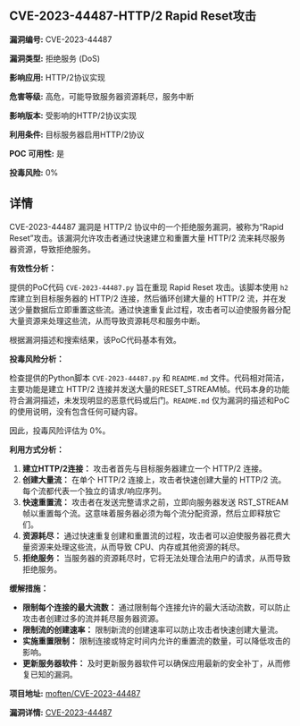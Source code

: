 ## CVE-2023-44487-HTTP/2 Rapid Reset攻击

**漏洞编号:** CVE-2023-44487

**漏洞类型:** 拒绝服务 (DoS)

**影响应用:** HTTP/2协议实现

**危害等级:** 高危，可能导致服务器资源耗尽，服务中断

**影响版本:** 受影响的HTTP/2协议实现

**利用条件:** 目标服务器启用HTTP/2协议

**POC 可用性:** 是

**投毒风险:** 0%

## 详情

CVE-2023-44487 漏洞是 HTTP/2 协议中的一个拒绝服务漏洞，被称为“Rapid Reset”攻击。该漏洞允许攻击者通过快速建立和重置大量 HTTP/2 流来耗尽服务器资源，导致拒绝服务。

**有效性分析：**

提供的PoC代码 `CVE-2023-44487.py` 旨在重现 Rapid Reset 攻击。该脚本使用 `h2` 库建立到目标服务器的 HTTP/2 连接，然后循环创建大量的 HTTP/2 流，并在发送少量数据后立即重置这些流。通过快速重复此过程，攻击者可以迫使服务器分配大量资源来处理这些流，从而导致资源耗尽和服务中断。

根据漏洞描述和搜索结果，该PoC代码基本有效。

**投毒风险分析：**

检查提供的Python脚本 `CVE-2023-44487.py` 和 `README.md` 文件。代码相对简洁，主要功能是建立 HTTP/2 连接并发送大量的RESET_STREAM帧。代码本身的功能符合漏洞描述，未发现明显的恶意代码或后门。`README.md` 仅为漏洞的描述和PoC的使用说明，没有包含任何可疑内容。

因此，投毒风险评估为 0%。

**利用方式分析：**

1.  **建立HTTP/2连接：** 攻击者首先与目标服务器建立一个 HTTP/2 连接。
2.  **创建大量流：** 在单个 HTTP/2 连接上，攻击者快速创建大量的 HTTP/2 流。每个流都代表一个独立的请求/响应序列。
3.  **快速重置流：** 攻击者在发送完整请求之前，立即向服务器发送 RST_STREAM 帧以重置每个流。这意味着服务器必须为每个流分配资源，然后立即释放它们。
4.  **资源耗尽：** 通过快速重复创建和重置流的过程，攻击者可以迫使服务器花费大量资源来处理这些流，从而导致 CPU、内存或其他资源的耗尽。
5.  **拒绝服务：** 当服务器的资源耗尽时，它将无法处理合法用户的请求，从而导致拒绝服务。

**缓解措施：**

*   **限制每个连接的最大流数：** 通过限制每个连接允许的最大活动流数，可以防止攻击者创建过多的流并耗尽服务器资源。
*   **限制流的创建速率：** 限制新流的创建速率可以防止攻击者快速创建大量流。
*   **实施重置限制：** 限制连接或特定时间内允许的重置流的数量，可以降低攻击的影响。
*   **更新服务器软件：** 及时更新服务器软件可以确保应用最新的安全补丁，从而修复已知的漏洞。

**项目地址:** [moften/CVE-2023-44487](https://github.com/moften/CVE-2023-44487)

**漏洞详情:** [CVE-2023-44487](https://nvd.nist.gov/vuln/detail/CVE-2023-44487)